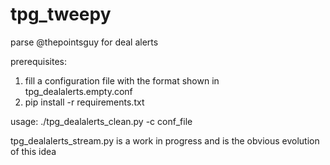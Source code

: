 # tpg_tweepy
parse @thepointsguy for deal alerts

prerequisites: 

1. fill a configuration file with the format shown in tpg_dealalerts.empty.conf
2. pip install -r requirements.txt

usage: ./tpg_dealalerts_clean.py -c conf_file

tpg_dealalerts_stream.py is a work in progress and is the obvious evolution of this idea
